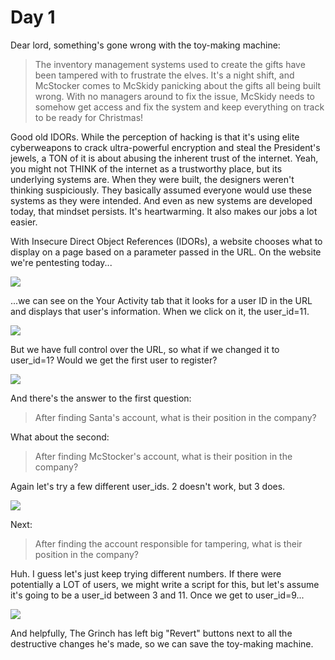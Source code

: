 # Day 1

Dear lord, something's gone wrong with the toy-making machine:

> The inventory management systems used to create the gifts have been tampered with to frustrate the elves. It's a night shift, and McStocker comes to McSkidy panicking about the gifts all being built wrong. With no managers around to fix the issue, McSkidy needs to somehow get access and fix the system and keep everything on track to be ready for Christmas!

Good old IDORs. While the perception of hacking is that it's using elite cyberweapons to crack ultra-powerful encryption and steal the President's jewels, a TON of it is about abusing the inherent trust of the internet. Yeah, you might not THINK of the internet as a trustworthy place, but its underlying systems are. When they were built, the designers weren't thinking suspiciously. They basically assumed everyone would use these systems as they were intended. And even as new systems are developed today, that mindset persists. It's heartwarming. It also makes our jobs a lot easier.

With Insecure Direct Object References (IDORs), a website chooses what to display on a page based on a parameter passed in the URL. On the website we're pentesting today...

![](../aoc3/day1/day1-1.png)

...we can see on the Your Activity tab that it looks for a user ID in the URL and displays that user's information. When we click on it, the user\_id=11.

![](../aoc3/day1/day1-2.png)

But we have full control over the URL, so what if we changed it to user\_id=1? Would we get the first user to register?

![](../aoc3/day1/day1-3.png)

And there's the answer to the first question:

> After finding Santa's account, what is their position in the company?

What about the second:

> After finding McStocker's account, what is their position in the company?

Again let's try a few different user\_ids. 2 doesn't work, but 3 does.

![](../aoc3/day1/day1-4.png)

Next:

> After finding the account responsible for tampering, what is their position in the company?

Huh. I guess let's just keep trying different numbers. If there were potentially a LOT of users, we might write a script for this, but let's assume it's going to be a user\_id between 3 and 11. Once we get to user\_id=9...

![](../aoc3/day1/day1-5.png)

And helpfully, The Grinch has left big "Revert" buttons next to all the destructive changes he's made, so we can save the toy-making machine.
